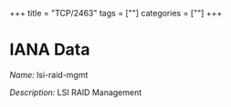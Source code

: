 +++
title = "TCP/2463"
tags = [""]
categories = [""]
+++

# IANA Data

_Name:_ lsi-raid-mgmt

_Description:_ LSI RAID Management

